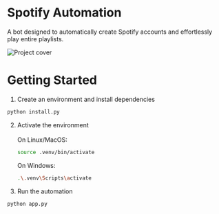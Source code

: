 # Spotify Automation  

A bot designed to automatically create Spotify accounts and effortlessly play entire playlists. 

![Project cover](https://github.com/user-attachments/assets/3459c3ff-b94a-47bf-8041-0c1f5c93a8a6)

# Getting Started  

1. Create an environment and install dependencies  
```bash
python install.py
```  

2. Activate the environment <br /> <br />
   On Linux/MacOS:
   ```bash
   source .venv/bin/activate
   ```
   On Windows:
   ```bash
   .\.venv\Scripts\activate
   ```  
3. Run the automation  
```bash
python app.py
```
